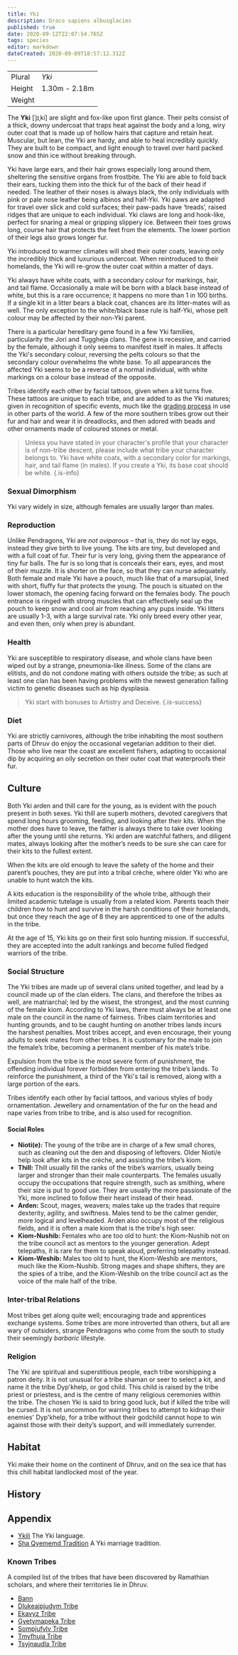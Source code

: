 ```yaml
---
title: Yki
description: Draco sapiens albusglacies
published: true
date: 2020-09-12T22:07:54.765Z
tags: species
editor: markdown
dateCreated: 2020-09-09T18:57:12.312Z
---
```


| | |
|-|-|
| Plural        | *Yki* |
| Height        | 1.30m - 2.18m |
| Weight        |  |

The **Yki** \[ˈjɪˌki\] are slight and fox-like upon first glance. Their pelts consist of a thick, downy undercoat that traps heat against the body and a long, wiry outer coat that is made up of hollow hairs that capture and retain heat. Muscular, but lean, the Yki are hardy, and able to heal incredibly quickly. They are built to be compact, and light enough to travel over hard packed snow and thin ice without breaking through.

Yki have large ears, and their hair grows especially long around them, sheltering the sensitive organs from frostbite. The Yki are able to fold back their ears, tucking them into the thick fur of the back of their head if needed. The leather of their noses is always black, the only individuals with pink or pale nose leather being albinos and half-Yki. Yki paws are adapted for travel over slick and cold surfaces; their paw-pads have ‘treads’, raised ridges that are unique to each individual. Yki claws are long and hook-like, perfect for snaring a meal or gripping slippery ice. Between their toes grows long, course hair that protects the feet from the elements. The lower portion of their legs also grows longer fur.

Yki introduced to warmer climates will shed their outer coats, leaving only the incredibly thick and luxurious undercoat. When reintroduced to their homelands, the Yki will re-grow the outer coat within a matter of days.

Yki always have white coats, with a secondary colour for markings, hair, and tail flame. Occasionally a male will be born with a black base instead of white, but this is a rare occurrence; it happens no more than 1 in 100 births. If a single kit in a litter bears a black coat, chances are its litter-mates will as well. The only exception to the white/black base rule is half-Yki, whose pelt colour may be affected by their non-Yki parent.

There is a particular hereditary gene found in a few Yki families, particularity the Jori and Tuggheja clans. The gene is recessive, and carried by the female, although it only seems to manifest itself in males. It affects the Yki's secondary colour, reversing the pelts colours so that the secondary colour overwhelms the white base. To all appearances the affected Yki seems to be a reverse of a normal individual, with white markings on a colour base instead of the opposite.

Tribes identify each other by facial tattoos, given when a kit turns five. These tattoos are unique to each tribe, and are added to as the Yki matures; given in recognition of specific events, much like the [grading process](/traditions/grading-system) in use in other parts of the world. A few of the more southern tribes grow out their fur and hair and wear it in dreadlocks, and then adored with beads and other ornaments made of coloured stones or metal.

> Unless you have stated in your character's profile that your character is of non-tribe descent, please include what tribe your character belongs to. Yki have white coats, with a secondary color for markings, hair, and tail flame (in males). If you create a Yki, its base coat should be white.
{.is-info}

### Sexual Dimorphism

Yki vary widely in size, although females are usually larger than males.

### Reproduction

Unlike Pendragons, Yki are *not oviparous* – that is, they do not lay eggs, instead they give birth to live young. The kits are tiny, but developed and with a full coat of fur. Their fur is very long, giving them the appearance of tiny fur balls. The fur is so long that is conceals their ears, eyes, and most of their muzzle. It is shorter on the face, so that they can nurse adequately. Both female and male Yki have a pouch, much like that of a marsupial, lined with short, fluffy fur that protects the young. The pouch is situated on the lower stomach, the opening facing forward on the females body. The pouch entrance is ringed with strong muscles that can effectively seal up the pouch to keep snow and cool air from reaching any pups inside. Yki litters are usually 1-3, with a large survival rate. Yki only breed every other year, and even then, only when prey is abundant.

### Health

Yki are susceptible to respiratory disease, and whole clans have been wiped out by a strange, pneumonia-like illness. Some of the clans are elitists, and do not condone mating with others outside the tribe; as such at least one clan has been having problems with the newest generation falling victim to genetic diseases such as hip dysplasia.

> Yki start with bonuses to Artistry and Deceive.
{.is-success}

### Diet

Yki are strictly carnivores, although the tribe inhabiting the most southern parts of Dhruv do enjoy the occasional vegetarian addition to their diet. Those who live near the coast are excellent fishers, adapting to occasional dip by acquiring an oily secretion on their outer coat that waterproofs their fur.

## Culture

Both Yki arden and thill care for the young, as is evident with the pouch present in both sexes. Yki thill are superb mothers, devoted caregivers that spend long hours grooming, feeding, and looking after their kits. When the mother does have to leave, the father is always there to take over looking after the young until she returns. Yki arden are watchful fathers, and diligent mates, always looking after the mother’s needs to be sure she can care for their kits to the fullest extent.

When the kits are old enough to leave the safety of the home and their parent’s pouches, they are put into a tribal crèche, where older Yki who are unable to hunt watch the kits.

A kits education is the responsibility of the whole tribe, although their limited academic tutelage is usually from a related kiom. Parents teach their children how to hunt and survive in the harsh conditions of their homelands, but once they reach the age of 8 they are apprenticed to one of the adults in the tribe.

At the age of 15, Yki kits go on their first solo hunting mission. If successful, they are accepted into the adult rankings and become fulled fledged warriors of the tribe.

### Social Structure

The Yki tribes are made up of several clans united together, and lead by a council made up of the clan elders. The clans, and therefore the tribes as well, are matriarchal; led by the wisest, the strongest, and the most cunning of the female kiom. According to Yki laws, there must always be at least one male on the council in the name of fairness. Tribes claim territories and hunting grounds, and to be caught hunting on another tribes lands incurs the harshest penalties. Most tribes accept, and even encourage, their young adults to seek mates from other tribes. It is customary for the male to join the female’s tribe, becoming a permanent member of his mate’s tribe.

Expulsion from the tribe is the most severe form of punishment, the offending individual forever forbidden from entering the tribe’s lands. To reinforce the punishment, a third of the Yki's tail is removed, along with a large portion of the ears.

Tribes identify each other by facial tattoos, and various styles of body ornamentation. Jewellery and ornamentation of the fur on the head and nape varies from tribe to tribe, and is also used for recognition.

#### Social Roles

- **Nioti(e):** The young of the tribe are in charge of a few small chores, such as cleaning out the den and disposing of leftovers. Older Nioti/e help look after kits in the crèche, and assisting the tribe’s kiom.
- **Thill:** Thill usually fill the ranks of the tribe’s warriors, usually being larger and stronger than their male counterparts. The females usually occupy the occupations that require strength, such as smithing, where their size is put to good use. They are usually the more passionate of the Yki, more inclined to follow their heart instead of their head.
- **Arden:** Scout, mages, weavers; males take up the trades that require dexterity, agility, and swiftness. Males tend to be the calmer gender, more logical and levelheaded. Arden also occupy most of the religious fields, and it is often a male kiom that is the tribe's high seer.
- **Kiom-Nushib:** Females who are too old to hunt: the Kiom-Nushib not on the tribe council act as mentors to the younger generation. Adept telepaths, it is rare for them to speak aloud, preferring telepathy instead.
- **Kiom-Weshib:** Males too old to hunt, the Kiom-Weshib are mentors, much like the Kiom-Nushib. Strong mages and shape shifters, they are the spies of a tribe, and the Kiom-Weshib on the tribe council act as the voice of the male half of the tribe.

### Inter-tribal Relations

Most tribes get along quite well; encouraging trade and apprentices exchange systems. Some tribes are more introverted than others, but all are wary of outsiders, strange Pendragons who come from the south to study their seemingly *barbaric* lifestyle. 

### Religion

The Yki are spiritual and superstitious people, each tribe worshipping a patron deity. It is not unusual for a tribe shaman or seer to select a kit, and name it the tribe Dyp'khelp, or god child. This child is raised by the tribe priest or priestess, and is the centre of many religious ceremonies within the tribe. The chosen Yki is said to bring good luck, but if killed the tribe will be cursed. It is not uncommon for warring tribes to attempt to kidnap their enemies' Dyp'khelp, for a tribe without their godchild cannot hope to win against those with their deity’s support, and will immediately surrender.

## Habitat

Yki make their home on the continent of Dhruv, and on the sea ice that has this chill habitat landlocked most of the year.

## History

## Appendix

- [Ykili](/languages/ykili) The Yki language.
- [Sha Qyememd Tradition](/traditions/sha-qyememd-tradition) A Yki marriage tradition.

### Known Tribes

A compiled list of the tribes that have been discovered by Ramathian scholars, and where their territories lie in Dhruv.

- [Bann](/genealogy/bann)
- [Dlukeajpjudym Tribe](/genealogy/dlukeajpjudym-tribe)
- [Ekavyz Tribe](/genealogy/ekavyz-tribe)
- [Gyetymapeka Tribe](/genealogy/gyetymapeka-tribe)
- [Sompjufylv Tribe](/genealogy/sompjufylv-tribe)
- [Tmyfhuja Tribe](/genealogy/tmyfhuja-tribe)
- [Tsyjnaudla Tribe](/genealogy/tsyjnaudla-tribe)